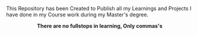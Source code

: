 This Repository has been Created to Publish all my Learnings and Projects I have done in my Course work during my Master's degree. 
<p align="center"><b>There are no fullstops in learning, Only commas's</b></p>
